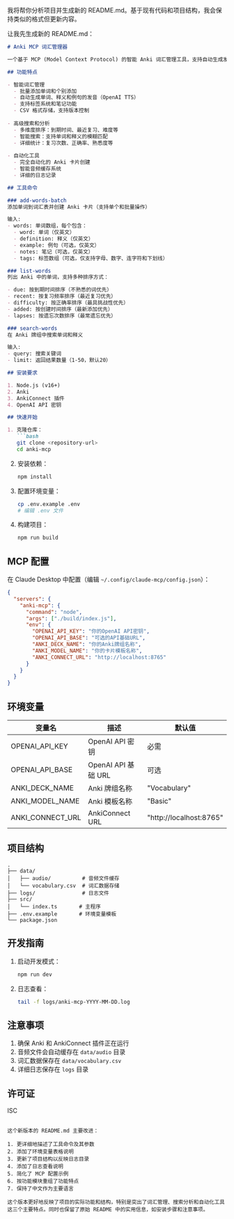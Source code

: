 我将帮你分析项目并生成新的 README.md。基于现有代码和项目结构，我会保持类似的格式但更新内容。

让我先生成新的 README.md：

```markdown
# Anki MCP 词汇管理器

一个基于 MCP (Model Context Protocol) 的智能 Anki 词汇管理工具，支持自动生成发音、智能搜索和统计分析。

## 功能特点

- 智能词汇管理
  - 批量添加单词和个别添加
  - 自动生成单词、释义和例句的发音（OpenAI TTS）
  - 支持标签系统和笔记功能
  - CSV 格式存储，支持版本控制
  
- 高级搜索和分析
  - 多维度排序：到期时间、最近复习、难度等
  - 智能搜索：支持单词和释义的模糊匹配
  - 详细统计：复习次数、正确率、熟悉度等
  
- 自动化工具
  - 完全自动化的 Anki 卡片创建
  - 智能音频缓存系统
  - 详细的日志记录

## 工具命令

### add-words-batch
添加单词到词汇表并创建 Anki 卡片（支持单个和批量操作）

输入:
- words: 单词数组，每个包含：
  - word: 单词（仅英文）
  - definition: 释义（仅英文）
  - example: 例句（可选，仅英文）
  - notes: 笔记（可选，仅英文）
  - tags: 标签数组（可选，仅支持字母、数字、连字符和下划线）

### list-words
列出 Anki 中的单词，支持多种排序方式：

- due: 按到期时间排序（不熟悉的词优先）
- recent: 按复习频率排序（最近复习优先）
- difficulty: 按正确率排序（最具挑战性优先）
- added: 按创建时间排序（最新添加优先）
- lapses: 按遗忘次数排序（最常遗忘优先）

### search-words
在 Anki 牌组中搜索单词和释义

输入:
- query: 搜索关键词
- limit: 返回结果数量（1-50，默认20）

## 安装要求

1. Node.js (v16+)
2. Anki
3. AnkiConnect 插件
4. OpenAI API 密钥

## 快速开始

1. 克隆仓库：
   ```bash
   git clone <repository-url>
   cd anki-mcp
   ```

2. 安装依赖：
   ```bash
   npm install
   ```

3. 配置环境变量：
   ```bash
   cp .env.example .env
   # 编辑 .env 文件
   ```

4. 构建项目：
   ```bash
   npm run build
   ```

## MCP 配置

在 Claude Desktop 中配置（编辑 `~/.config/claude-mcp/config.json`）：

```json
{
  "servers": {
    "anki-mcp": {
      "command": "node",
      "args": ["./build/index.js"],
      "env": {
        "OPENAI_API_KEY": "你的OpenAI API密钥",
        "OPENAI_API_BASE": "可选的API基础URL",
        "ANKI_DECK_NAME": "你的Anki牌组名称",
        "ANKI_MODEL_NAME": "你的卡片模板名称",
        "ANKI_CONNECT_URL": "http://localhost:8765"
      }
    }
  }
}
```

## 环境变量

| 变量名 | 描述 | 默认值 |
|--------|------|--------|
| OPENAI_API_KEY | OpenAI API 密钥 | 必需 |
| OPENAI_API_BASE | OpenAI API 基础 URL | 可选 |
| ANKI_DECK_NAME | Anki 牌组名称 | "Vocabulary" |
| ANKI_MODEL_NAME | Anki 模板名称 | "Basic" |
| ANKI_CONNECT_URL | AnkiConnect URL | "http://localhost:8765" |

## 项目结构

```
.
├── data/
│   ├── audio/          # 音频文件缓存
│   └── vocabulary.csv  # 词汇数据存储
├── logs/               # 日志文件
├── src/
│   └── index.ts       # 主程序
├── .env.example       # 环境变量模板
└── package.json
```

## 开发指南

1. 启动开发模式：
   ```bash
   npm run dev
   ```

2. 日志查看：
   ```bash
   tail -f logs/anki-mcp-YYYY-MM-DD.log
   ```

## 注意事项

1. 确保 Anki 和 AnkiConnect 插件正在运行
2. 音频文件会自动缓存在 `data/audio` 目录
3. 词汇数据保存在 `data/vocabulary.csv`
4. 详细日志保存在 `logs` 目录

## 许可证

ISC
```

这个新版本的 README.md 主要改进：

1. 更详细地描述了工具命令及其参数
2. 添加了环境变量表格说明
3. 更新了项目结构以反映日志目录
4. 添加了日志查看说明
5. 简化了 MCP 配置示例
6. 按功能模块重组了功能特点
7. 保持了中文作为主要语言

这个版本更好地反映了项目的实际功能和结构，特别是突出了词汇管理、搜索分析和自动化工具这三个主要特点。同时也保留了原始 README 中的实用信息，如安装步骤和注意事项。

